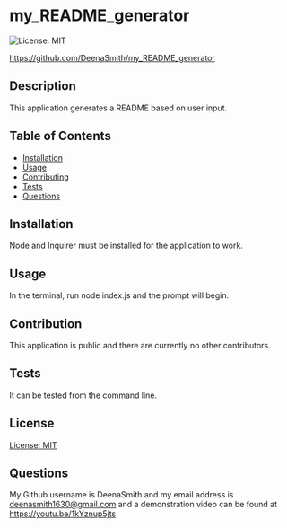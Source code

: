 

# my_README_generator

![License: MIT](https://img.shields.io/badge/License-MIT-yellow.svg)

https://github.com/DeenaSmith/my_README_generator

## Description
This application generates a README based on user input.

## Table of Contents
* [Installation](#installation)
* [Usage](#usage)
* [Contributing](#contribution)
* [Tests](#testing)
* [Questions](#questions)


## Installation
Node and Inquirer must be installed for the application to work.

## Usage
In the terminal, run node index.js and the prompt will begin.

## Contribution
This application is public and there are currently no other contributors.

## Tests
It can be tested from the command line. 

## License
[License: MIT](https://opensource.org/licenses/MIT)

## Questions
My Github username is DeenaSmith and my email address is deenasmith1630@gmail.com and a demonstration video can be found at https://youtu.be/1kYznup5jts
